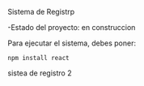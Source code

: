 <hi> Sistema de Registrp</h1>

-Estado del proyecto: en construccion

Para ejecutar el sistema, debes poner:

```npm install react```

sistea de registro 2
